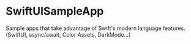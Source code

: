 # SwiftUISampleApp

Sample apps that take advantage of Swift's modern language features.(SwiftUI, async/await, Color Assets, DarkMode...)
